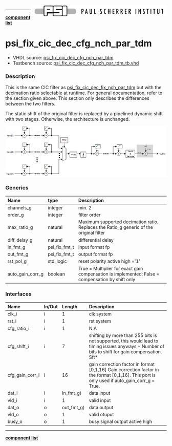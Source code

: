 <img align="right" src="../../doc/psi_logo.png">

***

[**component list**](../README.md)

# psi_fix_cic_dec_cfg_nch_par_tdm
 - VHDL source: [psi_fix_cic_dec_cfg_nch_par_tdm](../../hdl/psi_fix_cic_dec_cfg_nch_par_tdm.vhd)
 - Testbench source: [psi_fix_cic_dec_cfg_nch_par_tdm_tb.vhd](../../testbench/psi_fix_cic_dec_cfg_nch_par_tdm_tb/psi_fix_cic_dec_cfg_nch_par_tdm_tb.vhd)

### Description
This is the same CIC filter as  [psi_fix_cic_dec_fix_nch_par_tdm](psi_fix_cic_dec_fix_nch_par_tdm.md) but with the decimation ratio selectable at runtime. For general documentation, refer to the section given above. This section only describes the differences between the two filters.

The static shift of the original filter is replaced by a pipelined dynamic shift with two stages. Otherwise, the architecture is unchanged.

<img align="center" src="psi_fix_cic_dec_fix_nch_par_tdm.png">

### Generics
| Name             | type          | Description                                                             |
|:-----------------|:--------------|:------------------------------------------------------------------------|
| channels_g       | integer       | min. 2                                                                  |
| order_g          | integer       | filter order                                                            |
| max_ratio_g      | natural       | Maximum supported decimation ratio. Replaces the Ratio_g generic of the original filter                                              |
| diff_delay_g     | natural       | differential delay                                                      |
| in_fmt_g         | psi_fix_fmt_t | input format fp                                                         |
| out_fmt_g        | psi_fix_fmt_t | output format fp                                                        |
| rst_pol_g        | std_logic     | reset polarity active high ='1'                                         |
| auto_gain_corr_g | boolean       | True = Multiplier for exact gain compensation is implemented;	False = compensation by shift only |

### Interfaces
| Name            | In/Out   | Length     | Description                                                                               |
|:----------------|:---------|:-----------|:------------------------------------------------------------------------------------------|
| clk_i           | i        | 1          | clk system                                                                                |
| rst_i           | i        | 1          | rst system                                                                                |
| cfg_ratio_i     | i        | 1          | N.A                                                                                       |
| cfg_shift_i     | i        | 7          | shifting by more than 255 bits is not supported, this would lead to timing issues anyways -  Number of bits to shift for gain compensation. Sft*|
| cfg_gain_corr_i | i        | 16         | gain correction factor in format [0,1,16]    Gain correction factor in the format [0,1,16]. This port is only used if auto_gain_corr_g = True.  |
| dat_i           | i        | in_fmt_g)  | data input                                                                                |
| vld_i           | i        | 1          | valid input                                                                               |
| dat_o           | o        | out_fmt_g) | data output                                                                               |
| vld_o           | o        | 1          | valid otuput                                                                              |
| busy_o          | o        | 1          | busy signal output active high                                                            |

---
[**component list**](../README.md)
